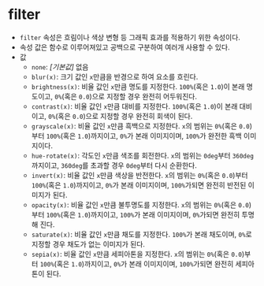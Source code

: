 # filter

- `filter` 속성은 흐림이나 색상 변형 등 그래픽 효과를 적용하기 위한 속성이다.
- 속성 값은 함수로 이루어져있고 공백으로 구분하여 여러개 사용할 수 있다.
- 값
  - `none`: _[기본값]_ 없음
  - `blur(x)`: 크기 값인 `x`만큼을 반경으로 하여 요소를 흐린다.
  - `brightness(x)`: 비율 값인 `x`만큼 명도를 지정한다. `100%`(혹은 `1.0`)이 본래 명도이고, `0%`(혹은 `0.0`)으로 지정할 경우 완전히 어두워진다.
  - `contrast(x)`: 비율 값인 `x`만큼 대비를 지정한다. `100%`(혹은 `1.0`)이 본래 대비이고, `0%`(혹은 `0.0`)으로 지정할 경우 완전히 회색이 된다.
  - `grayscale(x)`: 비율 값인 `x`만큼 흑백으로 지정한다. `x`의 범위는 `0%`(혹은 `0.0`)부터 `100%`(혹은 `1.0`)까지이고, `0%`가 본래 이미지이며, `100%`가 완전한 흑백 이미지이다.
  - `hue-rotate(x)`: 각도인 `x`만큼 색조를 회전한다. `x`의 범위는 `0deg`부터 `360deg`까지이고, `360deg`를 초과할 경우 `0deg`부터 다시 순환한다. 
  - `invert(x)`: 비율 값인 `x`만큼 색상을 반전한다. `x`의 범위는 `0%`(혹은 `0.0`)부터 `100%`(혹은 `1.0`)까지이고, `0%`가 본래 이미지이며, `100%`가되면 완전히 반전된 이미지가 된다.
  - `opacity(x)`: 비율 값인 `x`만큼 불투명도를 지정한다. `x`의 범위는 `0%`(혹은 `0.0`)부터 `100%`(혹은 `1.0`)까지이고, `100%`가 본래 이미지이며, `0%`가되면 완전히 투명해 진다.
  - `saturate(x)`: 비율 값인 `x`만큼 채도를 지정한다. `100%`가 본래 채도이며, `0%`로 지정할 경우 채도가 없는 이미지가 된다.
  - `sepia(x)`: 비율 값인 `x`만큼 세피아톤을 지정한다. `x`의 범위는 `0%`(혹은 `0.0`)부터 `100%`(혹은 `1.0`)까지이고, `0%`가 본래 이미지이며, `100%`가되면 완전히 세피아톤이 된다.